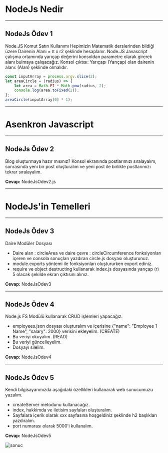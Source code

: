 # NodeJs Nedir
****
## NodeJs Ödev 1
Node.JS Komut Satırı Kullanımı
Hepimizin Matematik derslerinden bildiği üzere Dairenin Alanı = π x r2 şeklinde hesaplanır. Node.JS Javascript çalışma ortamında yarıçap değerini konsoldan parametre olarak girerek alanı bulmaya çalışacağız. Konsol çıktısı: Yarıçapı (Yarıçap) olan dairenin alanı: (Alan) şeklinde olmalıdır.
```js
const inputArray = process.argv.slice(2);
let areaCircle = (radius) => {
    let area = Math.PI * Math.pow(radius, 2);
    console.log(area.toFixed(2));
};
areaCircle(inputArray[0] * 1);
```
****
# Asenkron Javascript
****
## NodeJs Ödev 2
Blog oluşturmaya hazır mısınız? Konsol ekranında postlarımızı sıralayalım, sonrasında yeni bir post oluşturalım ve yeni post ile birlikte postlarımızı tekrar sıralayalım.

**Cevap:** NodeJsOdev2.js
****
# NodeJs'in Temelleri
****
## NodeJs Ödev 3
Daire Modüler Dosyası

* Daire alan : circleArea ve daire çevre : circleCircumference fonksiyonları içeren ve consola sonuçları yazdıran circle.js dosyası oluşturunuz.
* module.exports yöntemi ile fonksiyonları oluştururken export ediniz.
* require ve object destructing kullanarak index.js dosyasında yarıçap (r) 5 olacak şekilde ekran çıktısını alınız.

**Cevap:** NodeJsOdev3
****
## NodeJs Ödev 4
Node.js FS Modülü kullanarak CRUD işlemleri yapacağız.

* employees.json dosyası oluşturalım ve içerisine {"name": "Employee 1 Name", "salary": 2000} verisini ekleyelim. (CREATE)
* Bu veriyi okuyalım. (READ)
* Bu veriyi güncelleyelim.
* Dosyayı silelim. 

**Cevap:** NodeJsOdev4
****
## NodeJs Ödev 5
Kendi bilgisayarımızda aşağıdaki özellikleri kullanarak web sunucumuzu yazalım.

* createServer metodunu kullanacağız.
* index, hakkimda ve iletisim sayfaları oluşturalım.
* Sayfalara içerik olarak xxx sayfasına hoşgeldiniz şeklinde h2 başlıkları yazdıralım.
* port numarası olarak 5000'i kullanalım.

**Cevap:** NodeJsOdev5

![sonuc](https://user-images.githubusercontent.com/62842902/203212089-0e64513a-9740-4645-b154-0b61b0befccb.png)